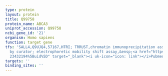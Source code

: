 ```yaml
---
type: protein
layout: protein
title: Q99758
protein_name: ABCA3
uniprot_accession: Q99758
ncbi_gene_id: '21'
organism: Homo sapiens
function: target gene
tfs: 'SALL4,Q9UJQ4,57167,HTRI; TRRUST,chromatin immunoprecipitation assay; inferred
  by curator; electrophoretic mobility shift assay,&ensp;<a href="https://www.ncbi.nlm.nih.gov/pubmed/?term=21526180;
  23432194%5Buid%5D" target="_blank"><i uk-icon="icon: link"></i>Pubmed</a>'
targets: ''
binding_sites: ''
---
```

